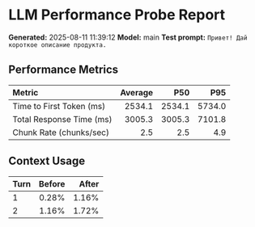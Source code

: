 # LLM Performance Probe Report

**Generated:** 2025-08-11 11:39:12
**Model:** main
**Test prompt:** `Привет! Дай короткое описание продукта.`

## Performance Metrics

| Metric | Average | P50 | P95 |
|:---|---:|---:|---:|
| Time to First Token (ms) | 2534.1 | 2534.1 | 5734.0 |
| Total Response Time (ms) | 3005.3 | 3005.3 | 7101.8 |
| Chunk Rate (chunks/sec) | 2.5 | 2.5 | 4.9 |

## Context Usage

| Turn | Before | After |
|:---|---:|---:|
| 1 | 0.28% | 1.16% |
| 2 | 1.16% | 1.72% |
